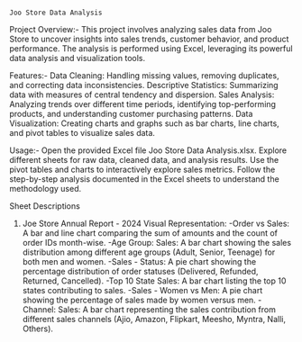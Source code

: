                                                                                                 Joo Store Data Analysis


Project Overview:-
This project involves analyzing sales data from Joo Store to uncover insights into sales trends, customer behavior, and product performance. The analysis is performed using Excel, leveraging its powerful data analysis and visualization tools.

Features:-
Data Cleaning: Handling missing values, removing duplicates, and correcting data inconsistencies.
Descriptive Statistics: Summarizing data with measures of central tendency and dispersion.
Sales Analysis: Analyzing trends over different time periods, identifying top-performing products, and understanding customer purchasing patterns.
Data Visualization: Creating charts and graphs such as bar charts, line charts, and pivot tables to visualize sales data.

Usage:-
Open the provided Excel file Joo Store Data Analysis.xlsx.
Explore different sheets for raw data, cleaned data, and analysis results.
Use the pivot tables and charts to interactively explore sales metrics.
Follow the step-by-step analysis documented in the Excel sheets to understand the methodology used.

Sheet Descriptions
1. Joe Store Annual Report - 2024
Visual Representation:
-Order vs Sales: A bar and line chart comparing the sum of amounts and the count of order IDs month-wise.
-Age Group: Sales: A bar chart showing the sales distribution among different age groups (Adult, Senior, Teenage) for both men and women.
-Sales - Status: A pie chart showing the percentage distribution of order statuses (Delivered, Refunded, Returned, Cancelled).
-Top 10 State Sales: A bar chart listing the top 10 states contributing to sales.
-Sales - Women vs Men: A pie chart showing the percentage of sales made by women versus men.
-Channel: Sales: A bar chart representing the sales contribution from different sales channels (Ajio, Amazon, Flipkart, Meesho, Myntra, Nalli, Others).
